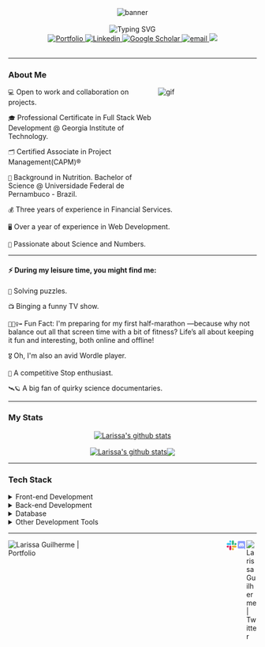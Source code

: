 <div id="header" align="center">
  <img src="/banner.gif" alt="banner" />
</div>
<br>
<div id="intro" align="center">
  <img src="https://readme-typing-svg.demolab.com?font=Kalam&weight=300&size=25&duration=3500&pause=150&color=6D1AF7&center=true&vCenter=false&multiline=false&repeat=true&width=500&height=50&lines=Hi,+I+ am+Larissa+Guilherme!;Web Developer ready to collaborate!" alt="Typing SVG" />
</div>
<div id="badges" align="center" >
  <a href="https://larigens.github.io/laricodes" target="_blank">
    <img src="https://img.shields.io/badge/Portfolio-000?logo=ko-fi&logoColor=white&color=D61F69" alt="Portfolio" />
  </a>  
  <a href="https://www.linkedin.com/in/larigens/" target="_blank">
     <img src="https://img.shields.io/badge/LinkedIn-%230077B5.svg?logo=linkedin&logoColor=white&color=D61F69" alt="Linkedin" />
  </a>
  <a href="https://scholar.google.com/citations?hl=en&user=lje994IAAAAJ" target="_blank">
     <img src="https://img.shields.io/badge/Scholar-100000?logo=GoogleScholar&logoColor=white&color=D61F69" alt="Google Scholar" />
  </a>
  <a href="mailto:larigens@gmail.com">
     <img src="https://img.shields.io/badge/-Email-red?logo=gmail&logoColor=white&color=D61F69" alt="email" />
  </a>
  <a href="https://docs.google.com/document/d/1JZMl4FjfVmC8TvVxRHcwEMq5kz23--5WvYn8jEqqpb8/edit?usp=sharing">
    <img src="https://img.shields.io/badge/CV.pdf-red?logo=adobe&logoColor=white&color=D61F69">
</a> 
</div>
<br>

---
                                                                                      
### About Me

<img align="right" width="200" height="200" src="https://media.giphy.com/media/IWiAPmq1HS9QZRu8PT/giphy-downsized-large.gif" alt="gif" />

<div id="about" align="left">
  
  <code>💻</code> Open to work and collaboration on projects.<br>
  
  <code>🎓</code> Professional Certificate in Full Stack Web Development @ Georgia Institute of Technology.<br>
  
  <code>🗂️</code> Certified Associate in Project Management(CAPM)®<br>
  
  <code>🍏</code> Background in Nutrition. Bachelor of Science @ Universidade Federal de Pernambuco - Brazil.<br>
  
  <code>💰</code> Three years of experience in Financial Services.<br>
  
  <code>🖥️</code> Over a year of experience in Web Development.<br>
  
  <code>🧬</code> Passionate about Science and Numbers.<br>
  
</div>
  
  <hr>
  
#### ⚡️ During my leisure time, you might find me:

<div id="leisure" align="left">
  
  <code>🧩</code> Solving puzzles.<br>
  
  <code>📺</code> Binging a funny TV show.<br>
  
  <code>🏃🏻‍♀️‍➡️</code> Fun Fact: I'm preparing for my first half-marathon —because why not balance out all that screen time with a bit of fitness? Life’s all about keeping it fun and interesting, both online and offline!<br>
  
  <code>🎖️</code> Oh, I'm also an avid Wordle player.<br>
  
  <code>🛑</code> A competitive Stop enthusiast.<br>
  
  <code>🛰️🪐</code> A big fan of quirky science documentaries.<br>
  
</div>

---

### My Stats

<div id="stats" align="center" >
  
<a href="https://github.com/vn7n24fzkq/github-profile-summary-cards"><img align="center" src="http://github-profile-summary-cards.vercel.app/api/cards/profile-details?username=larigens&theme=radical" alt="Larissa's github stats" /></a>
  
<a href="https://github.com/anuraghazra/github-readme-stats"><img align="center" src="https://github-readme-stats-sigma-five.vercel.app/api?username=larigens&show_icons=true&include_all_commits=true&count_private=true&bg_color=ffffff&title_color=6d1Af7&text_color=d61f69&icon_color=6d1Af7&hide_border=true" alt="Larissa's github stats" /></a><a href="https://github.com/larigens/github-readme-stats"><img align="center" src="https://github-readme-stats-sigma-five.vercel.app/api/top-langs/?username=larigens&layout=compact&langs_count=9&hide_progress=true&bg_color=ffffff&title_color=6d1Af7&text_color=d61f69&icon_color=6d1Af7&hide_border=true" /></a>
  
 </div>

---

### Tech Stack
  
<details>
  <summary> Front-end Development </summary>
  <br>
<code><img height="30" alt="html" src="https://cdn.jsdelivr.net/gh/devicons/devicon@latest/icons/html5/html5-plain-wordmark.svg" /></code>
<code><img height="30" alt="css" src="https://cdn.jsdelivr.net/gh/devicons/devicon@latest/icons/css3/css3-plain-wordmark.svg" /></code>
<code><img height="30" alt="tailwindcss" src="https://cdn.jsdelivr.net/gh/devicons/devicon@latest/icons/tailwindcss/tailwindcss-original.svg" /></code>         
<code><img height="30" alt="javascript" src="https://cdn.jsdelivr.net/gh/devicons/devicon@latest/icons/javascript/javascript-original.svg" /></code>
<br>
  
##### JavaScript Libraries and Frameworks

<code><img height="30" alt="react" src="https://cdn.jsdelivr.net/gh/devicons/devicon@latest/icons/react/react-original.svg" /></code>
<code><img height="30" alt="react-bootstrap" src="https://cdn.jsdelivr.net/gh/devicons/devicon@latest/icons/reactbootstrap/reactbootstrap-original.svg" /></code>
<code><img height="30" alt="react-navigation" src="https://cdn.jsdelivr.net/gh/devicons/devicon@latest/icons/reactnavigation/reactnavigation-original.svg" /></code>
<code><img height="30" alt="react-router" src="https://cdn.jsdelivr.net/gh/devicons/devicon@latest/icons/reactrouter/reactrouter-original-wordmark.svg" /></code>
<code><img height="30" alt="next" src="https://cdn.jsdelivr.net/gh/devicons/devicon@latest/icons/nextjs/nextjs-original.svg" /></code>
<code><img height="30" alt="vuejs" src="https://cdn.jsdelivr.net/gh/devicons/devicon@latest/icons/vuejs/vuejs-original-wordmark.svg" /></code>      
<code><img height="30" alt="jquery" src="https://cdn.jsdelivr.net/gh/devicons/devicon@latest/icons/jquery/jquery-plain-wordmark.svg" /></code>
<code><img height="30" alt="bootstrap" src="https://cdn.jsdelivr.net/gh/devicons/devicon@latest/icons/bootstrap/bootstrap-original-wordmark.svg" /></code>
<code><img height="30" alt="chakraui" src="https://raw.githubusercontent.com/chakra-ui/chakra-ui/main/media/logomark-colored.svg" /></code>
<code><img height="30" alt="handlebars" src="https://cdn.jsdelivr.net/gh/devicons/devicon@latest/icons/handlebars/handlebars-original-wordmark.svg" /></code> 
<code><img height="30" alt="workbox" src="https://cdn.icon-icons.com/icons2/2148/PNG/512/workbox_icon_131872.png" /></code>
<code><img height="30" alt="chartjs" src="https://asset.brandfetch.io/idFdo8ulhr/idg4l58CuH.svg?updated=1681748471210" /></code>
  
</details>

<details>
  <summary> Back-end Development </summary>
<br>
<code><img height="30" alt="nodejs" src="https://cdn.jsdelivr.net/gh/devicons/devicon@latest/icons/nodejs/nodejs-original-wordmark.svg" /></code>
<code><img height="30" alt="nodemon" src="https://cdn.jsdelivr.net/gh/devicons/devicon@latest/icons/nodemon/nodemon-original.svg" /></code>
<code><img height="30" alt="express" src="https://cdn.jsdelivr.net/gh/devicons/devicon@latest/icons/express/express-original-wordmark.svg" /></code>





##### Authentication and Authorization

<code><img height="30" alt="passportjs" src="https://seeklogo.com/images/P/passport-logo-16D89B2F37-seeklogo.com.png"></code>
<code><img height="30" alt="jwt" src="https://img.icons8.com/color/256/java-web-token.png"></code>

##### Query Language

<code><img height="30" alt="graphql" src="https://cdn.jsdelivr.net/gh/devicons/devicon@latest/icons/graphql/graphql-plain-wordmark.svg" /></code>
<code><img height="30" alt="apollographql" src="https://cdn.icon-icons.com/icons2/2699/PNG/512/apollographql_logo_icon_169569.png"></code>
 
</details>
  
<details>
  <summary> Database </summary> 

##### Relational Database Management System
  
<code><img height="30" alt="mysql" src="https://cdn.jsdelivr.net/gh/devicons/devicon@latest/icons/mysql/mysql-original-wordmark.svg" /></code>
<code><img height="30" alt="sequelize" src="https://cdn.jsdelivr.net/gh/devicons/devicon@latest/icons/sequelize/sequelize-original-wordmark.svg" /></code>
 
##### NoSQL Database Management System
  
<code><img height="30" alt="mongodb" src="https://cdn.jsdelivr.net/gh/devicons/devicon@latest/icons/mongodb/mongodb-original-wordmark.svg" /></code>
<code><img height="25" alt="mongoose" src="https://cdn.jsdelivr.net/gh/devicons/devicon@latest/icons/mongoose/mongoose-original-wordmark.svg" /></code>

</details>

<details>
  <summary> Other Development Tools </summary> 
<br>
<code><img height="30" alt="markdown" src="https://cdn.jsdelivr.net/gh/devicons/devicon@latest/icons/markdown/markdown-original.svg" /></code>
<code><img height="30" alt="powershell" src="https://cdn.jsdelivr.net/gh/devicons/devicon@latest/icons/powershell/powershell-original.svg" /></code>
<code><img height="30" alt="json" src="https://cdn.jsdelivr.net/gh/devicons/devicon@latest/icons/json/json-original.svg" /></code>
<code><img height="30" alt="postman" src="https://cdn.jsdelivr.net/gh/devicons/devicon@latest/icons/postman/postman-original.svg" /></code>
<code><img height="30" alt="insomnia" src="https://cdn.jsdelivr.net/gh/devicons/devicon@latest/icons/insomnia/insomnia-original.svg" /></code>
<code><img height="30" alt="npm" src="https://cdn.jsdelivr.net/gh/devicons/devicon@latest/icons/npm/npm-original-wordmark.svg" /></code>
<code><img height="30" alt="git" src="https://cdn.jsdelivr.net/gh/devicons/devicon@latest/icons/git/git-original-wordmark.svg" /></code>
<code><img height="30" alt="github" src="https://cdn.jsdelivr.net/gh/devicons/devicon@latest/icons/github/github-original-wordmark.svg" /></code>
<code><img height="30" alt="gitlab" src="https://cdn.jsdelivr.net/gh/devicons/devicon@latest/icons/gitlab/gitlab-original-wordmark.svg" /></code>
<code><img height="30" alt="vscode" src="https://cdn.jsdelivr.net/gh/devicons/devicon@latest/icons/vscode/vscode-original-wordmark.svg" /></code>
<code><img height="30" alt="heroku" src="https://cdn.jsdelivr.net/gh/devicons/devicon@latest/icons/heroku/heroku-original-wordmark.svg" /></code>
<code><img height="30" alt="firebase" src="https://cdn.jsdelivr.net/gh/devicons/devicon@latest/icons/firebase/firebase-original-wordmark.svg" /></code>
<code><img height="30" alt="dotenv" src="https://cdn.icon-icons.com/icons2/3914/PNG/512/dotenv_logo_icon_249008.png"></code>
<code><img height="30" alt="eslint" src="https://cdn.jsdelivr.net/gh/devicons/devicon@latest/icons/eslint/eslint-original-wordmark.svg" /></code>
<code><img height="30" alt="webpack" src="https://cdn.jsdelivr.net/gh/devicons/devicon@latest/icons/webpack/webpack-original-wordmark.svg" /></code>
<code><img height="30" alt="babel" src="https://cdn.jsdelivr.net/gh/devicons/devicon@latest/icons/babel/babel-original.svg" /></code>
<code><img height="30" alt="jest" src="https://cdn.jsdelivr.net/gh/devicons/devicon@latest/icons/jest/jest-plain.svg" /></code>
 
##### Design and Visualization
  
<code><img height="30" alt="canva" src="https://cdn.jsdelivr.net/gh/devicons/devicon@latest/icons/canva/canva-original.svg" /></code>
  
##### Browsers and Operating Systems
 
<code><img height="30" alt="chrome" src="https://cdn.jsdelivr.net/gh/devicons/devicon@latest/icons/chrome/chrome-original.svg" /></code>
<code><img height="30" alt="apple" src="https://cdn.jsdelivr.net/gh/devicons/devicon@latest/icons/apple/apple-original.svg"></code>      
  
</details>

---

<div id="contact">
  <img align="left" alt="Larissa Guilherme | Portfolio" width="180px" height="40px" src="https://user-images.githubusercontent.com/107759776/234104672-411cb583-da2b-42ab-864f-7371bd236f4c.png" />
<a href="https://twitter.com/coffeebr_eak">
  <img align="right" alt="Larissa Guilherme | Twitter" width="21px" src="https://raw.githubusercontent.com/anuraghazra/anuraghazra/master/assets/twitter.svg" />
</a>
<a href="https://discord.com/users/larigens#2587">
  <img align="right" alt="Larissa Guilherme | Discord" width="20px" src="https://raw.githubusercontent.com/anuraghazra/anuraghazra/master/assets/discord.svg" />
</a>
<a href="https://app.slack.com/client/T02GQNVK8R1/U046F8ERE14">
  <img align="right" alt="Larissa Guilherme | Slack" width="20px" src="https://raw.githubusercontent.com/devicons/devicon/master/icons/slack/slack-original.svg" />
</a>
</div>
